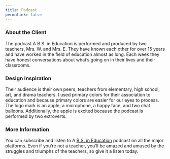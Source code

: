 ```yaml
---
title: Podcast
permalink: false 
---
```


### About the Client

The podcast A B.S. in Education is performed and produced by two teachers, Mrs. W. and Mrs. E. They have known each other for over 15 years and have worked in the field of education almost as long. Each week they have honest conversations about what’s going on in their lives and their classrooms.

### Design Inspiration

Their audience is their own peers, teachers from elementary, high school, art, and drama teachers. I used primary colors for their association to education and because primary colors are easier for our eyes to process. The logo mark is an apple, a microphone, a happy face, and two chat balloons. Additionally, the apple is excited because the podcast is performed by two extroverts.

### More Information
You can subscribe and listen to A [B.S. in Education]() podcast on all the major platforms. Even if you’re not a teacher, you’ll be amazed and amused by the struggles and triumphs of the teachers, so give it a listen today.
